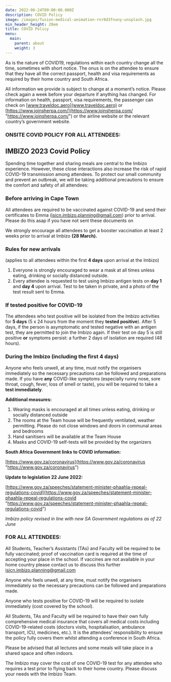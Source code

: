 ```yaml
---
date: 2022-06-24T09:00:00.000Z
description: COVID Policy
image: /images/fusion-medical-animation-rnr8d3fnuny-unsplash.jpg
min_header_height: 20em
title: COVID Policy
menu:
  main:
    parent: about
    weight: 3
---
```


As is the nature of COVID19, regulations within each country change all the time, sometimes with short notice. The onus is on the attendee to ensure that they have all the correct passport, health and visa requirements as required by their home country and South Africa.

All information we provide is subject to change at a moment’s notice. Please check again a week before your departure if anything has changed. For information on health, passport, visa requirements, the passenger can check on [www.traveldoc.aero](www.traveldoc.aero) or [https://www.joinsherpa.com/](https://www.joinsherpa.com/ "https://www.joinsherpa.com/") or the airline website or the relevant country’s government website.

### ONSITE COVID POLICY FOR ALL ATTENDEES:

## IMBIZO 2023 Covid Policy

Spending time together and sharing meals are central to the Imbizo experience. However, these close interactions also increase the risk of rapid COVID-19 transmission among attendees. To protect our small community and prevent an outbreak, we will be taking additional precautions to ensure the comfort and safety of all attendees:

### Before arriving in Cape Town

All attendees are required to be vaccinated against COVID-19 and send their certificates to Emma ([isicn.imbizo.planning@gmail.com](mailto:isicn.imbizo.planning@gmail.com)) prior to arrival. Please do this asap if you have not sent these documents on

We strongly encourage all attendees to get a booster vaccination at least 2 weeks prior to arrival at Imbizo **(28 March).**

### Rules for new arrivals

(applies to all attendees within the first **4 days** upon arrival at the Imbizo)

1. Everyone is strongly encouraged to wear a mask at all times unless eating, drinking or socially distanced outside.
2. Every attendee is requested to test using Imbizo antigen tests on **day 1** and **day 4** upon arrival. Test to be taken in private, and a photo of the test result sent to Emma.

### If tested **positive** for COVID-19

The attendees who test positive will be isolated from the Imbizo activities for **5 days** (5 x 24 hours from the moment they **tested positive**). After 5 days, if the person is asymptomatic and tested negative with an antigen test, they are permitted to join the Imbizo again. If their test on day 5 is still positive **or** symptoms persist: a further 2 days of isolation are required (48 hours).

### During the Imbizo (including the first 4 days)

Anyone who feels unwell, at any time, must notify the organisers immediately so the necessary precautions can be followed and preparations made. If you have **any** COVID-like symptoms (especially runny nose, sore throat, cough, fever, loss of smell or taste), you will be required to take a **test immediately**.

**Additional measures:**

1. Wearing masks is encouraged at all times unless eating, drinking or socially distanced outside
2. The rooms at the Team house will be frequently ventilated, weather permitting. Please do not close windows and doors in communal areas and bedrooms
3. Hand sanitisers will be available at the Team House
4. Masks and COVID-19 self-tests will be provided by the organizers

**South Africa Government links to COVID information:**

[https://www.gov.za/coronavirus](https://www.gov.za/coronavirus "https://www.gov.za/coronavirus")

**Update to legislation 22 June 2022:**

[https://www.gov.za/speeches/statement-minister-phaahla-repeal-regulations-covid](https://www.gov.za/speeches/statement-minister-phaahla-repeal-regulations-covid "https://www.gov.za/speeches/statement-minister-phaahla-repeal-regulations-covid")

_Imbizo policy revised in line with new SA Government regulations as of 22 June_

### FOR ALL ATTENDEES:

All Students, Teacher’s Assistants (TAs) and Faculty will be required to be fully vaccinated; proof of vaccination card is required at the time of accepting your place in the school. If vaccines are not available in your home country please contact us to discuss this further isicn.imbizo.planning@gmail.com

Anyone who feels unwell, at any time, must notify the organisers immediately so the necessary precautions can be followed and preparations made.

Anyone who tests positive for COVID-19 will be required to isolate immediately (cost covered by the school).

All Students, TAs and Faculty will be required to have their own fully comprehensive medical insurance that covers all medical costs including COVID-19-related costs (doctors visits, hospitalisation, ambulance transport, ICU, medicines, etc.). It is the attendees’ responsibility to ensure the policy fully covers them whilst attending a conference in South Africa.

Please be advised that all lectures and some meals will take place in a shared space and often indoors.

The Imbizo may cover the cost of one COVID-19 test for any attendee who requires a test prior to flying back to their home country. Please discuss your needs with the Imbizo Team.